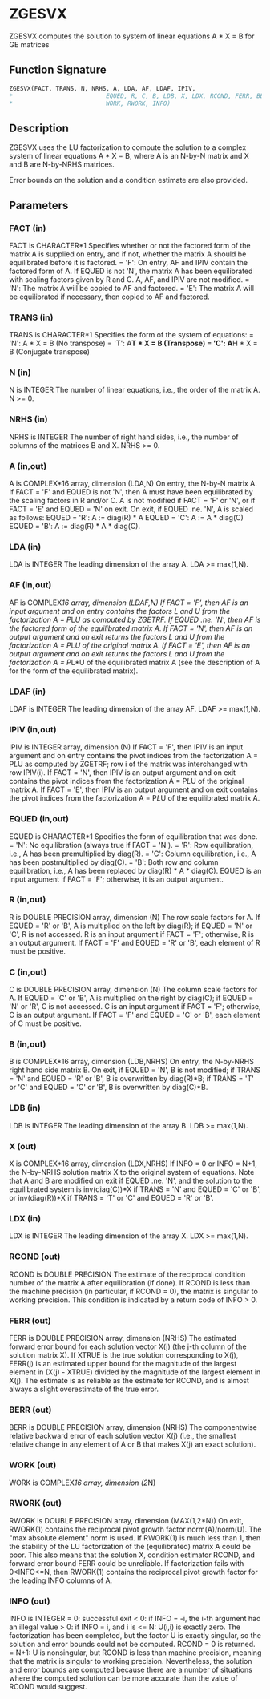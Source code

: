 # ZGESVX

ZGESVX computes the solution to system of linear equations A * X = B for GE matrices

## Function Signature

```fortran
ZGESVX(FACT, TRANS, N, NRHS, A, LDA, AF, LDAF, IPIV,
*                          EQUED, R, C, B, LDB, X, LDX, RCOND, FERR, BERR,
*                          WORK, RWORK, INFO)
```

## Description


 ZGESVX uses the LU factorization to compute the solution to a complex
 system of linear equations
    A * X = B,
 where A is an N-by-N matrix and X and B are N-by-NRHS matrices.

 Error bounds on the solution and a condition estimate are also
 provided.

## Parameters

### FACT (in)

FACT is CHARACTER*1 Specifies whether or not the factored form of the matrix A is supplied on entry, and if not, whether the matrix A should be equilibrated before it is factored. = 'F': On entry, AF and IPIV contain the factored form of A. If EQUED is not 'N', the matrix A has been equilibrated with scaling factors given by R and C. A, AF, and IPIV are not modified. = 'N': The matrix A will be copied to AF and factored. = 'E': The matrix A will be equilibrated if necessary, then copied to AF and factored.

### TRANS (in)

TRANS is CHARACTER*1 Specifies the form of the system of equations: = 'N': A * X = B (No transpose) = 'T': A**T * X = B (Transpose) = 'C': A**H * X = B (Conjugate transpose)

### N (in)

N is INTEGER The number of linear equations, i.e., the order of the matrix A. N >= 0.

### NRHS (in)

NRHS is INTEGER The number of right hand sides, i.e., the number of columns of the matrices B and X. NRHS >= 0.

### A (in,out)

A is COMPLEX*16 array, dimension (LDA,N) On entry, the N-by-N matrix A. If FACT = 'F' and EQUED is not 'N', then A must have been equilibrated by the scaling factors in R and/or C. A is not modified if FACT = 'F' or 'N', or if FACT = 'E' and EQUED = 'N' on exit. On exit, if EQUED .ne. 'N', A is scaled as follows: EQUED = 'R': A := diag(R) * A EQUED = 'C': A := A * diag(C) EQUED = 'B': A := diag(R) * A * diag(C).

### LDA (in)

LDA is INTEGER The leading dimension of the array A. LDA >= max(1,N).

### AF (in,out)

AF is COMPLEX*16 array, dimension (LDAF,N) If FACT = 'F', then AF is an input argument and on entry contains the factors L and U from the factorization A = P*L*U as computed by ZGETRF. If EQUED .ne. 'N', then AF is the factored form of the equilibrated matrix A. If FACT = 'N', then AF is an output argument and on exit returns the factors L and U from the factorization A = P*L*U of the original matrix A. If FACT = 'E', then AF is an output argument and on exit returns the factors L and U from the factorization A = P*L*U of the equilibrated matrix A (see the description of A for the form of the equilibrated matrix).

### LDAF (in)

LDAF is INTEGER The leading dimension of the array AF. LDAF >= max(1,N).

### IPIV (in,out)

IPIV is INTEGER array, dimension (N) If FACT = 'F', then IPIV is an input argument and on entry contains the pivot indices from the factorization A = P*L*U as computed by ZGETRF; row i of the matrix was interchanged with row IPIV(i). If FACT = 'N', then IPIV is an output argument and on exit contains the pivot indices from the factorization A = P*L*U of the original matrix A. If FACT = 'E', then IPIV is an output argument and on exit contains the pivot indices from the factorization A = P*L*U of the equilibrated matrix A.

### EQUED (in,out)

EQUED is CHARACTER*1 Specifies the form of equilibration that was done. = 'N': No equilibration (always true if FACT = 'N'). = 'R': Row equilibration, i.e., A has been premultiplied by diag(R). = 'C': Column equilibration, i.e., A has been postmultiplied by diag(C). = 'B': Both row and column equilibration, i.e., A has been replaced by diag(R) * A * diag(C). EQUED is an input argument if FACT = 'F'; otherwise, it is an output argument.

### R (in,out)

R is DOUBLE PRECISION array, dimension (N) The row scale factors for A. If EQUED = 'R' or 'B', A is multiplied on the left by diag(R); if EQUED = 'N' or 'C', R is not accessed. R is an input argument if FACT = 'F'; otherwise, R is an output argument. If FACT = 'F' and EQUED = 'R' or 'B', each element of R must be positive.

### C (in,out)

C is DOUBLE PRECISION array, dimension (N) The column scale factors for A. If EQUED = 'C' or 'B', A is multiplied on the right by diag(C); if EQUED = 'N' or 'R', C is not accessed. C is an input argument if FACT = 'F'; otherwise, C is an output argument. If FACT = 'F' and EQUED = 'C' or 'B', each element of C must be positive.

### B (in,out)

B is COMPLEX*16 array, dimension (LDB,NRHS) On entry, the N-by-NRHS right hand side matrix B. On exit, if EQUED = 'N', B is not modified; if TRANS = 'N' and EQUED = 'R' or 'B', B is overwritten by diag(R)*B; if TRANS = 'T' or 'C' and EQUED = 'C' or 'B', B is overwritten by diag(C)*B.

### LDB (in)

LDB is INTEGER The leading dimension of the array B. LDB >= max(1,N).

### X (out)

X is COMPLEX*16 array, dimension (LDX,NRHS) If INFO = 0 or INFO = N+1, the N-by-NRHS solution matrix X to the original system of equations. Note that A and B are modified on exit if EQUED .ne. 'N', and the solution to the equilibrated system is inv(diag(C))*X if TRANS = 'N' and EQUED = 'C' or 'B', or inv(diag(R))*X if TRANS = 'T' or 'C' and EQUED = 'R' or 'B'.

### LDX (in)

LDX is INTEGER The leading dimension of the array X. LDX >= max(1,N).

### RCOND (out)

RCOND is DOUBLE PRECISION The estimate of the reciprocal condition number of the matrix A after equilibration (if done). If RCOND is less than the machine precision (in particular, if RCOND = 0), the matrix is singular to working precision. This condition is indicated by a return code of INFO > 0.

### FERR (out)

FERR is DOUBLE PRECISION array, dimension (NRHS) The estimated forward error bound for each solution vector X(j) (the j-th column of the solution matrix X). If XTRUE is the true solution corresponding to X(j), FERR(j) is an estimated upper bound for the magnitude of the largest element in (X(j) - XTRUE) divided by the magnitude of the largest element in X(j). The estimate is as reliable as the estimate for RCOND, and is almost always a slight overestimate of the true error.

### BERR (out)

BERR is DOUBLE PRECISION array, dimension (NRHS) The componentwise relative backward error of each solution vector X(j) (i.e., the smallest relative change in any element of A or B that makes X(j) an exact solution).

### WORK (out)

WORK is COMPLEX*16 array, dimension (2*N)

### RWORK (out)

RWORK is DOUBLE PRECISION array, dimension (MAX(1,2*N)) On exit, RWORK(1) contains the reciprocal pivot growth factor norm(A)/norm(U). The "max absolute element" norm is used. If RWORK(1) is much less than 1, then the stability of the LU factorization of the (equilibrated) matrix A could be poor. This also means that the solution X, condition estimator RCOND, and forward error bound FERR could be unreliable. If factorization fails with 0<INFO<=N, then RWORK(1) contains the reciprocal pivot growth factor for the leading INFO columns of A.

### INFO (out)

INFO is INTEGER = 0: successful exit < 0: if INFO = -i, the i-th argument had an illegal value > 0: if INFO = i, and i is <= N: U(i,i) is exactly zero. The factorization has been completed, but the factor U is exactly singular, so the solution and error bounds could not be computed. RCOND = 0 is returned. = N+1: U is nonsingular, but RCOND is less than machine precision, meaning that the matrix is singular to working precision. Nevertheless, the solution and error bounds are computed because there are a number of situations where the computed solution can be more accurate than the value of RCOND would suggest.

